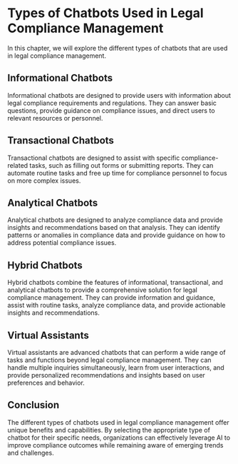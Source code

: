 Types of Chatbots Used in Legal Compliance Management
================================================================================================================

In this chapter, we will explore the different types of chatbots that are used in legal compliance management.

Informational Chatbots
----------------------

Informational chatbots are designed to provide users with information about legal compliance requirements and regulations. They can answer basic questions, provide guidance on compliance issues, and direct users to relevant resources or personnel.

Transactional Chatbots
----------------------

Transactional chatbots are designed to assist with specific compliance-related tasks, such as filling out forms or submitting reports. They can automate routine tasks and free up time for compliance personnel to focus on more complex issues.

Analytical Chatbots
-------------------

Analytical chatbots are designed to analyze compliance data and provide insights and recommendations based on that analysis. They can identify patterns or anomalies in compliance data and provide guidance on how to address potential compliance issues.

Hybrid Chatbots
---------------

Hybrid chatbots combine the features of informational, transactional, and analytical chatbots to provide a comprehensive solution for legal compliance management. They can provide information and guidance, assist with routine tasks, analyze compliance data, and provide actionable insights and recommendations.

Virtual Assistants
------------------

Virtual assistants are advanced chatbots that can perform a wide range of tasks and functions beyond legal compliance management. They can handle multiple inquiries simultaneously, learn from user interactions, and provide personalized recommendations and insights based on user preferences and behavior.

Conclusion
----------

The different types of chatbots used in legal compliance management offer unique benefits and capabilities. By selecting the appropriate type of chatbot for their specific needs, organizations can effectively leverage AI to improve compliance outcomes while remaining aware of emerging trends and challenges.
